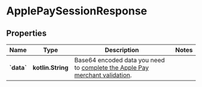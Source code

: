 
# ApplePaySessionResponse

## Properties
Name | Type | Description | Notes
------------ | ------------- | ------------- | -------------
**&#x60;data&#x60;** | **kotlin.String** | Base64 encoded data you need to [complete the Apple Pay merchant validation](https://docs.adyen.com/payment-methods/apple-pay/api-only?tab&#x3D;adyen-certificate-validation_1#complete-apple-pay-session-validation). | 



